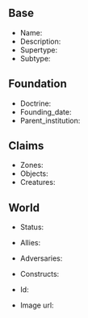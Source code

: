 ## Base
- <span class="text-field" data-tooltip="Text">Name</span>: 
- <span class="text-field" data-tooltip="Text">Description</span>: 
- <span class="text-field" data-tooltip="Text">Supertype</span>: 
- <span class="text-field" data-tooltip="Text">Subtype</span>: 

## Foundation
- <span class="text-field" data-tooltip="Text">Doctrine</span>: 
- <span class="number-field" data-tooltip="Number, max: 0">Founding_date</span>: 
- <span class="link-field" data-tooltip="Single Institution">Parent_institution</span>: 

## Claims
- <span class="multi-link-field" data-tooltip="Multi Zone">Zones</span>: 
- <span class="multi-link-field" data-tooltip="Multi Object">Objects</span>: 
- <span class="multi-link-field" data-tooltip="Multi Creature">Creatures</span>: 

## World
- <span class="text-field" data-tooltip="Text">Status</span>: 
- <span class="multi-link-field" data-tooltip="Multi Institution">Allies</span>: 
- <span class="multi-link-field" data-tooltip="Multi Institution">Adversaries</span>: 
- <span class="multi-link-field" data-tooltip="Multi Construct">Constructs</span>: 

- <span class="text-field" data-tooltip="Text">Id</span>: 
- <span class="text-field" data-tooltip="Text">Image url</span>: 

